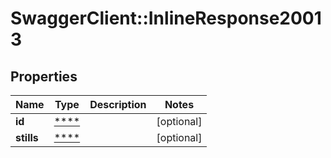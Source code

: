 # SwaggerClient::InlineResponse20013

## Properties
Name | Type | Description | Notes
------------ | ------------- | ------------- | -------------
**id** | [****](.md) |  | [optional] 
**stills** | [****](.md) |  | [optional] 

